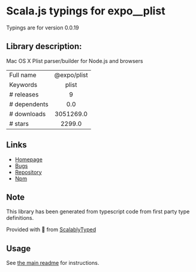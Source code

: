 
# Scala.js typings for expo__plist

Typings are for version 0.0.19

## Library description:
Mac OS X Plist parser/builder for Node.js and browsers

|                    |                 |
| ------------------ | :-------------: |
| Full name          | @expo/plist |
| Keywords           | plist |
| # releases         | 9 |
| # dependents       | 0.0 |
| # downloads        | 3051269.0 |
| # stars            | 2299.0 |

## Links
- [Homepage](https://github.com/expo/expo-cli/tree/main/packages/plist#readme)
- [Bugs](https://github.com/expo/expo-cli/issues)
- [Repository](https://github.com/expo/expo-cli)
- [Npm](https://www.npmjs.com/package/%40expo%2Fplist)
    


## Note
This library has been generated from typescript code from first party type definitions.

Provided with :purple_heart: from [ScalablyTyped](https://github.com/oyvindberg/ScalablyTyped)

## Usage
See [the main readme](../../readme.md) for instructions.


